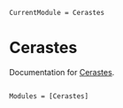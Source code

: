 ```@meta
CurrentModule = Cerastes
```

# Cerastes

Documentation for [Cerastes](https://github.com/terasakisatoshi/Cerastes.jl).

```@index
```

```@autodocs
Modules = [Cerastes]
```
